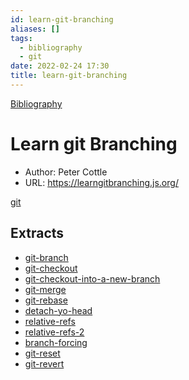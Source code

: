 ```yaml
---
id: learn-git-branching
aliases: []
tags:
  - bibliography
  - git
date: 2022-02-24 17:30
title: learn-git-branching
---
```


[Bibliography](./Bibliography.md)

# Learn git Branching

-   Author: Peter Cottle
-   URL: <https://learngitbranching.js.org/>

[git](./git.md)

## Extracts

-   [git-branch](git-branch.md)
-   [git-checkout](git-checkout.md)
-   [git-checkout-into-a-new-branch](git-checkout-into-a-new-branch.md)
-   [git-merge](git-merge.md)
-   [git-rebase](git-rebase.md)
-   [detach-yo-head](detach-yo-head.md)
-   [relative-refs](relative-refs.md)
-   [relative-refs-2](relative-refs-2.md)
-   [branch-forcing](branch-forcing.md)
-   [git-reset](git-reset.md)
-   [git-revert](git-revert.md)
